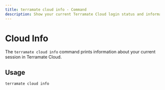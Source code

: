 ```yaml
---
title: terramate cloud info - Command
description: Show your current Terramate Cloud login status and information about the selected organization by using the `terramate cloud info` command.
---
```


# Cloud Info

The `terramate cloud info` command prints information about your current session in Terramate Cloud.

## Usage

`terramate cloud info`

